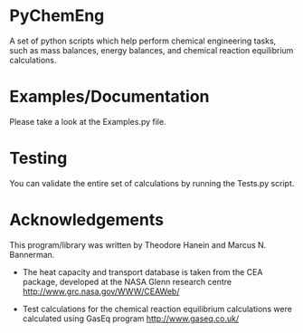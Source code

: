 PyChemEng
=========

A set of python scripts which help perform chemical engineering tasks,
such as mass balances, energy balances, and chemical reaction
equilibrium calculations.

Examples/Documentation
========

Please take a look at the Examples.py file.

Testing
=======

You can validate the entire set of calculations by running the
Tests.py script.

Acknowledgements
================

This program/library was written by Theodore Hanein and Marcus
N. Bannerman.

* The heat capacity and transport database is taken from the CEA
package, developed at the NASA Glenn research centre
http://www.grc.nasa.gov/WWW/CEAWeb/

* Test calculations for the chemical reaction equilibrium
calculations were calculated using GasEq program
http://www.gaseq.co.uk/